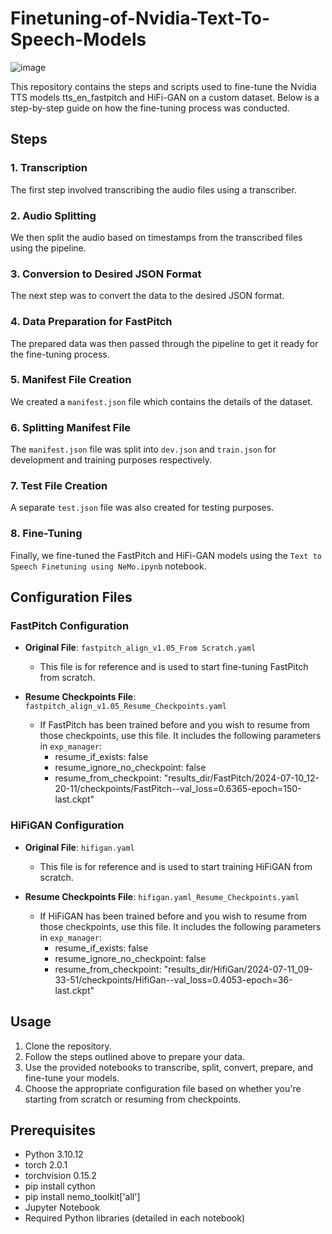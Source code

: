 # Finetuning-of-Nvidia-Text-To-Speech-Models
![image](https://github.com/user-attachments/assets/9ed074bd-372a-4fe0-9103-699da5ce194e)

This repository contains the steps and scripts used to fine-tune the Nvidia TTS models tts_en_fastpitch and HiFi-GAN on a custom dataset. Below is a step-by-step guide on how the fine-tuning process was conducted.

## Steps

### 1. Transcription
The first step involved transcribing the audio files using a transcriber.

### 2. Audio Splitting
We then split the audio based on timestamps from the transcribed files using the pipeline.

### 3. Conversion to Desired JSON Format
The next step was to convert the data to the desired JSON format.

### 4. Data Preparation for FastPitch
The prepared data was then passed through the pipeline to get it ready for the fine-tuning process.

### 5. Manifest File Creation
We created a `manifest.json` file which contains the details of the dataset.

### 6. Splitting Manifest File
The `manifest.json` file was split into `dev.json` and `train.json` for development and training purposes respectively.

### 7. Test File Creation
A separate `test.json` file was also created for testing purposes.

### 8. Fine-Tuning
Finally, we fine-tuned the FastPitch and HiFi-GAN models using the `Text to Speech Finetuning using NeMo.ipynb` notebook.

## Configuration Files

### FastPitch Configuration

- **Original File**: `fastpitch_align_v1.05_From Scratch.yaml`
  - This file is for reference and is used to start fine-tuning FastPitch from scratch.

- **Resume Checkpoints File**: `fastpitch_align_v1.05_Resume_Checkpoints.yaml`
  - If FastPitch has been trained before and you wish to resume from those checkpoints, use this file. It includes the following parameters in `exp_manager`:
     - resume_if_exists: false
     - resume_ignore_no_checkpoint: false
     - resume_from_checkpoint: "results_dir/FastPitch/2024-07-10_12-20-11/checkpoints/FastPitch--val_loss=0.6365-epoch=150-last.ckpt"
### HiFiGAN Configuration

- **Original File**: `hifigan.yaml`
  - This file is for reference and is used to start training HiFiGAN from scratch.

- **Resume Checkpoints File**: `hifigan.yaml_Resume_Checkpoints.yaml`
  - If HiFiGAN has been trained before and you wish to resume from those checkpoints, use this file. It includes the following parameters in `exp_manager`:
    - resume_if_exists: false
    - resume_ignore_no_checkpoint: false
    - resume_from_checkpoint: "results_dir/HifiGan/2024-07-11_09-33-51/checkpoints/HifiGan--val_loss=0.4053-epoch=36-last.ckpt"
## Usage

1. Clone the repository.
2. Follow the steps outlined above to prepare your data.
3. Use the provided notebooks to transcribe, split, convert, prepare, and fine-tune your models.
4. Choose the appropriate configuration file based on whether you're starting from scratch or resuming from checkpoints.

## Prerequisites

- Python 3.10.12
- torch 2.0.1
- torchvision 0.15.2
- pip install cython
- pip install nemo_toolkit['all']
- Jupyter Notebook
- Required Python libraries (detailed in each notebook)
